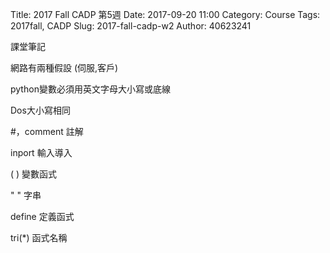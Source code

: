 Title: 2017 Fall CADP 第5週
Date: 2017-09-20 11:00
Category: Course
Tags: 2017fall, CADP
Slug: 2017-fall-cadp-w2
Author: 40623241

<!-- PELICAN_END_SUMMARY -->

課堂筆記

網路有兩種假設 (伺服,客戶) 

python變數必須用英文字母大小寫或底線

Dos大小寫相同

#，comment 註解

inport            輸入導入

( )                  變數函式 

" "                 字串

define            定義函式

tri(*)              函式名稱
